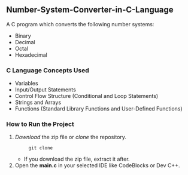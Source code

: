 ## Number-System-Converter-in-C-Language
A C program which converts the following number systems:
- Binary
- Decimal
- Octal
- Hexadecimal
      
### C Language Concepts Used
- Variables
- Input/Output Statements
- Control Flow Structure (Conditional and Loop Statements)
- Strings and Arrays
- Functions (Standard Library Functions and User-Defined Functions)

### How to Run the Project
1. *Download* the zip file or *clone* the repository.
      ```
           git clone 
      ```
      - If you download the zip file, extract it after.
3. Open the __main.c__ in your selected IDE like CodeBlocks or Dev C++.
